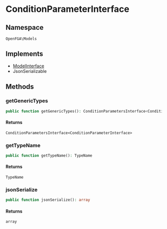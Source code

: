# ConditionParameterInterface


## Namespace
`OpenFGA\Models`

## Implements
* [ModelInterface](Models/ModelInterface.md)
* JsonSerializable



## Methods
### getGenericTypes


```php
public function getGenericTypes(): ConditionParametersInterface<ConditionParameterInterface>
```



#### Returns
`ConditionParametersInterface<ConditionParameterInterface>`

### getTypeName


```php
public function getTypeName(): TypeName
```



#### Returns
`TypeName`

### jsonSerialize


```php
public function jsonSerialize(): array
```



#### Returns
`array`

